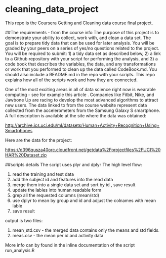 # cleaning_data_project
This repo is the Coursera Getting and Cleaning data course final project.

##The requirements - from the course info
The purpose of this project is to demonstrate your ability to collect, work with, and clean a data set. The goal is to prepare tidy data that can be used for later analysis. You will be graded by your peers on a series of yes/no questions related to the project. You will be required to submit: 1) a tidy data set as described below, 2) a link to a Github repository with your script for performing the analysis, and 3) a code book that describes the variables, the data, and any transformations or work that you performed to clean up the data called CodeBook.md. You should also include a README.md in the repo with your scripts. This repo explains how all of the scripts work and how they are connected.

One of the most exciting areas in all of data science right now is wearable computing - see for example this article . Companies like Fitbit, Nike, and Jawbone Up are racing to develop the most advanced algorithms to attract new users. The data linked to from the course website represent data collected from the accelerometers from the Samsung Galaxy S smartphone. A full description is available at the site where the data was obtained:

http://archive.ics.uci.edu/ml/datasets/Human+Activity+Recognition+Using+Smartphones

Here are the data for the project:

https://d396qusza40orc.cloudfront.net/getdata%2Fprojectfiles%2FUCI%20HAR%20Dataset.zip

##scripts details 
The script uses plyr and dplyr 
The high level flow:
1. read the training and test data 
2. add the subject id and features into the read data
3. merge them into a single data set and sort by id , save result 
4. update the lables into human readable form
5. grep all the requested columns (mean/std)
6. use dplyr to mean by group and id and adjust the colnames with mean lable 
7. save result 

output is two files:
1. mean_std.csv - the merged data contains only the means and std fields.
2. meas.csv - the mean per id and activity data 

More info can by found in the inline documentation of the script run_analysis.R
